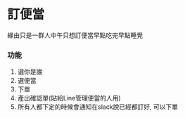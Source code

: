 # 訂便當

緣由只是一群人中午只想訂便當早點吃完早點睡覺


### 功能

1. 選你是誰
2. 選便當
3. 下單
4. 產出確認單(貼給Line管理便當的人用)
5. 所有人都下定的時候會通知在slack說已經都訂好, 可以下單
